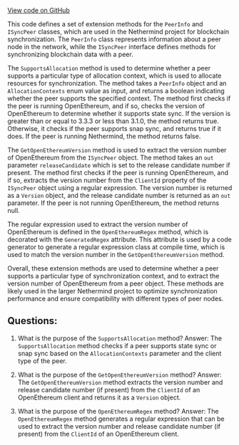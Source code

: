 [View code on GitHub](https://github.com/nethermindeth/nethermind/Nethermind.Synchronization/Peers/SyncPeerExtensions.cs)

This code defines a set of extension methods for the `PeerInfo` and `ISyncPeer` classes, which are used in the Nethermind project for blockchain synchronization. The `PeerInfo` class represents information about a peer node in the network, while the `ISyncPeer` interface defines methods for synchronizing blockchain data with a peer.

The `SupportsAllocation` method is used to determine whether a peer supports a particular type of allocation context, which is used to allocate resources for synchronization. The method takes a `PeerInfo` object and an `AllocationContexts` enum value as input, and returns a boolean indicating whether the peer supports the specified context. The method first checks if the peer is running OpenEthereum, and if so, checks the version of OpenEthereum to determine whether it supports state sync. If the version is greater than or equal to 3.3.3 or less than 3.1.0, the method returns true. Otherwise, it checks if the peer supports snap sync, and returns true if it does. If the peer is running Nethermind, the method returns false.

The `GetOpenEthereumVersion` method is used to extract the version number of OpenEthereum from the `ISyncPeer` object. The method takes an `out` parameter `releaseCandidate` which is set to the release candidate number if present. The method first checks if the peer is running OpenEthereum, and if so, extracts the version number from the `ClientId` property of the `ISyncPeer` object using a regular expression. The version number is returned as a `Version` object, and the release candidate number is returned as an `out` parameter. If the peer is not running OpenEthereum, the method returns null.

The regular expression used to extract the version number of OpenEthereum is defined in the `OpenEthereumRegex` method, which is decorated with the `GeneratedRegex` attribute. This attribute is used by a code generator to generate a regular expression class at compile time, which is used to match the version number in the `GetOpenEthereumVersion` method.

Overall, these extension methods are used to determine whether a peer supports a particular type of synchronization context, and to extract the version number of OpenEthereum from a peer object. These methods are likely used in the larger Nethermind project to optimize synchronization performance and ensure compatibility with different types of peer nodes.
## Questions: 
 1. What is the purpose of the `SupportsAllocation` method?
Answer: The `SupportsAllocation` method checks if a peer supports state sync or snap sync based on the `AllocationContexts` parameter and the client type of the peer. 

2. What is the purpose of the `GetOpenEthereumVersion` method?
Answer: The `GetOpenEthereumVersion` method extracts the version number and release candidate number (if present) from the `ClientId` of an OpenEthereum client and returns it as a `Version` object. 

3. What is the purpose of the `OpenEthereumRegex` method?
Answer: The `OpenEthereumRegex` method generates a regular expression that can be used to extract the version number and release candidate number (if present) from the `ClientId` of an OpenEthereum client.